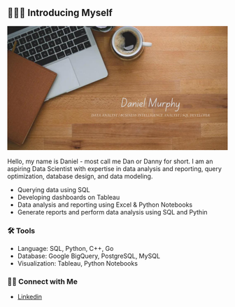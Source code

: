 ## 🙋🏻‍♂️ Introducing Myself

![Personal LinkedIn Banner](Personal-Banner.png)

Hello, my name is Daniel - most call me Dan or Danny for short. I am an aspiring Data Scientist with expertise in data analysis and reporting, query optimization, database design, and data modeling.

- Querying data using SQL
- Developing dashboards on Tableau
- Data analysis and reporting using Excel & Python Notebooks
- Generate reports and perform data analysis using SQL and Pythin

### 🛠️ Tools

- Language: SQL, Python, C++, Go
- Database: Google BigQuery, PostgreSQL, MySQL
- Visualization: Tableau, Python Notebooks

### 👋🏻 Connect with Me

- [Linkedin](https://www.linkedin.com/in/devbydan/)